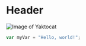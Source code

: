 # Header

![Image of Yaktocat](https://octodex.github.com/images/yaktocat.png)

``` javascript
var myVar = "Hello, world!";
```
